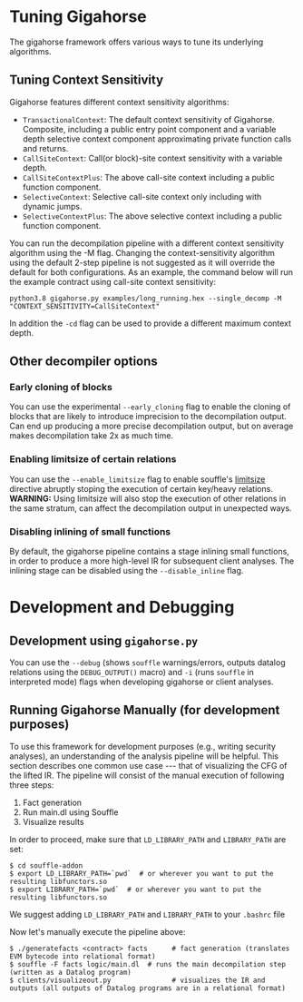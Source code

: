 # Tuning Gigahorse

The gigahorse framework offers various ways to tune its underlying algorithms.

## Tuning Context Sensitivity

Gigahorse features different context sensitivity algorithms:
* `TransactionalContext`: The default context sensitivity of Gigahorse. Composite, including a public entry point component and a variable depth selective context component approximating private function calls and returns.
* `CallSiteContext`: Call(or block)-site context sensitivity with a variable depth.
* `CallSiteContextPlus`: The above call-site context including a public function component.
* `SelectiveContext`: Selective call-site context only including with dynamic jumps.
* `SelectiveContextPlus`: The above selective context including a public function component.

You can run the decompilation pipeline with a different context sensitivity algorithm using the -M flag.
Changing the context-sensitivity algorithm using the default 2-step pipeline is not suggested as it will override the default for both configurations.
As an example, the command below will run the example contract using call-site context sensitivity:
```
python3.8 gigahorse.py examples/long_running.hex --single_decomp -M "CONTEXT_SENSITIVITY=CallSiteContext"
```

In addition the `-cd` flag can be used to provide a different maximum context depth.

## Other decompiler options

### Early cloning of blocks

You can use the experimental `--early_cloning` flag to enable the cloning of blocks that are likely to introduce imprecision to the decompilation output. Can end up producing a more precise decompilation output, but on average makes decompilation take 2x as much time.

### Enabling limitsize of certain relations

You can use the `--enable_limitsize` flag to enable souffle's [limitsize](https://souffle-lang.github.io/directives#limit-size-directive) directive abruptly stoping the execution of certain key/heavy relations.
__WARNING:__ Using limitsize will also stop the execution of other relations in the same stratum, can affect the decompilation output in unexpected ways.


### Disabling inlining of small functions

By default, the gigahorse pipeline contains a stage inlining small functions, in order to produce a more high-level IR for subsequent client analyses.
The inlining stage can be disabled using the `--disable_inline` flag.

# Development and Debugging

## Development using `gigahorse.py`

You can use the `--debug` (shows `souffle` warnings/errors, outputs datalog relations using the `DEBUG_OUTPUT()` macro) and `-i` (runs `souffle` in interpreted mode) flags when developing gigahorse or client analyses.

## Running Gigahorse Manually (for development purposes)
To use this framework for development purposes (e.g., writing security analyses), an understanding of the analysis pipeline will be helpful. This section describes one common use case --- that of visualizing the CFG of the lifted IR. The pipeline will consist of the manual execution of following three steps:

1. Fact generation
2. Run main.dl using Souffle
3. Visualize results

In order to proceed, make sure that `LD_LIBRARY_PATH` and `LIBRARY_PATH` are set:

    $ cd souffle-addon
    $ export LD_LIBRARY_PATH=`pwd`  # or wherever you want to put the resulting libfunctors.so
    $ export LIBRARY_PATH=`pwd`  # or wherever you want to put the resulting libfunctors.so

We suggest adding `LD_LIBRARY_PATH` and `LIBRARY_PATH` to your `.bashrc` file


Now let's manually execute the pipeline above:


    $ ./generatefacts <contract> facts      # fact generation (translates EVM bytecode into relational format)
    $ souffle -F facts logic/main.dl  # runs the main decompilation step (written as a Datalog program)
    $ clients/visualizeout.py               # visualizes the IR and outputs (all outputs of Datalog programs are in a relational format)
